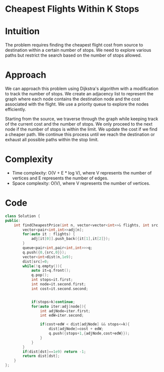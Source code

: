 # Cheapest Flights Within K Stops

# Intuition
The problem requires finding the cheapest flight cost from source to destination within a certain number of stops. We need to explore various paths but restrict the search based on the number of stops allowed.

# Approach
We can approach this problem using Dijkstra's algorithm with a modification to track the number of stops. We create an adjacency list to represent the graph where each node contains the destination node and the cost associated with the flight. We use a priority queue to explore the nodes efficiently.

Starting from the source, we traverse through the graph while keeping track of the current cost and the number of stops. We only proceed to the next node if the number of stops is within the limit. We update the cost if we find a cheaper path. We continue this process until we reach the destination or exhaust all possible paths within the stop limit.

# Complexity
- Time complexity: O(V + E * log V), where V represents the number of vertices and E represents the number of edges.
- Space complexity: O(V), where V represents the number of vertices.

# Code
```cpp
class Solution {
public:
    int findCheapestPrice(int n, vector<vector<int>>& flights, int src, int dst, int k) {
        vector<pair<int,int>>adj[n];
        for(auto it : flights) {
            adj[it[0]].push_back({it[1],it[2]});
        }
        queue<pair<int,pair<int,int>>>q;
        q.push({0,{src,0}});
        vector<int>dist(n,1e9);
        dist[src]=0;
        while(!q.empty()){
            auto it=q.front();
            q.pop();
            int stops=it.first;
            int node=it.second.first;
            int cost=it.second.second;


            if(stops>k)continue;
            for(auto iter:adj[node]){
                int adjNode=iter.first;
                int edW=iter.second;

                if(cost+edW < dist[adjNode] && stops<=k){
                    dist[adjNode]=cost + edW;
                    q.push({stops+1,{adjNode,cost+edW}});
                }
            }
        }
        if(dist[dst]==1e9) return -1;
        return dist[dst];
    }
};
